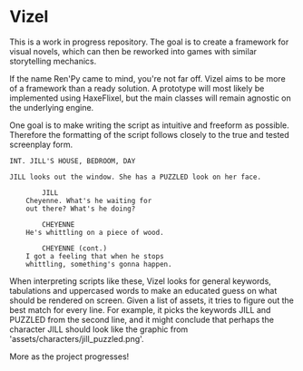 Vizel
========

This is a work in progress repository. The goal is to create a framework for visual novels, which can then be reworked into games with similar storytelling mechanics.

If the name Ren'Py came to mind, you're not far off. Vizel aims to be more of a framework than a ready solution. A prototype will most likely be implemented using HaxeFlixel, but the main classes will remain agnostic on the underlying engine.

One goal is to make writing the script as intuitive and freeform as possible. Therefore the formatting of the script follows closely to the true and tested screenplay form.

```
INT. JILL'S HOUSE, BEDROOM, DAY

JILL looks out the window. She has a PUZZLED look on her face.

		JILL
	Cheyenne. What's he waiting for
	out there? What's he doing?
	
		CHEYENNE
	He's whittling on a piece of wood.
	
		CHEYENNE (cont.)
	I got a feeling that when he stops
	whittling, something's gonna happen. 
```

When interpreting scripts like these, Vizel looks for general keywords, tabulations and uppercased words to make an educated guess on what should be rendered on screen. Given a list of assets, it tries to figure out the best match for every line. For example, it picks the keywords JILL and PUZZLED from the second line, and it might conclude that perhaps the character JILL should look like the graphic from 'assets/characters/jill_puzzled.png'.

More as the project progresses!